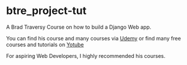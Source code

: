 # btre_project-tut

A Brad Traversy Course on how to build a Django Web app.

You can find his course and many courses via [Udemy](https://www.udemy.com/python-django-dev-to-deployment/)
or find many free courses and tutorials on [Yotube](https://www.youtube.com/channel/UC29ju8bIPH5as8OGnQzwJyA)

For aspiring Web Developers, I highly recommended his courses. 

